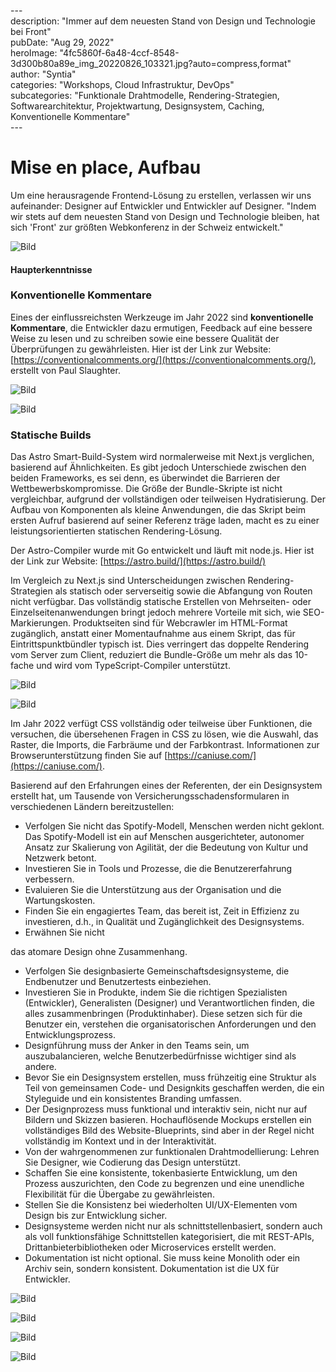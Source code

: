 \---  
description: "Immer auf dem neuesten Stand von Design und Technologie bei Front"   
pubDate: "Aug 29, 2022"   
heroImage: "4fc5860f-6a48-4ccf-8548-3d300b80a89e_img_20220826_103321.jpg?auto=compress,format"   
author: "Syntia"   
categories: "Workshops, Cloud Infrastruktur, DevOps"   
subcategories: "Funktionale Drahtmodelle, Rendering-Strategien, Softwarearchitektur, Projektwartung, Designsystem, Caching, Konventionelle Kommentare"   
\---  

# **Mise en place, Aufbau**

Um eine herausragende Frontend-Lösung zu erstellen, verlassen wir uns aufeinander: Designer auf Entwickler und Entwickler auf Designer. "Indem wir stets auf dem neuesten Stand von Design und Technologie bleiben, hat sich 'Front' zur größten Webkonferenz in der Schweiz entwickelt."

![Bild](https://images.prismic.io/syntia/039ad8c1-d03b-4df9-85a9-e34474c65dbe_img_20220826_115009.jpg?auto=compress,format)

#### **Haupterkenntnisse**

### **Konventionelle Kommentare**

Eines der einflussreichsten Werkzeuge im Jahr 2022 sind **konventionelle Kommentare**, die Entwickler dazu ermutigen, Feedback auf eine bessere Weise zu lesen und zu schreiben sowie eine bessere Qualität der Überprüfungen zu gewährleisten. Hier ist der Link zur Website: [https://conventionalcomments.org/](https://conventionalcomments.org/), erstellt von Paul Slaughter.

![Bild](https://images.prismic.io/syntia/4fc5860f-6a48-4ccf-8548-3d300b80a89e_img_20220826_103321.jpg?auto=compress,format)

![Bild](https://images.prismic.io/syntia/7811d84b-520c-4a64-bcce-ab42ca81fd47_img_20220826_144732.jpg?auto=compress,format)

### **Statische Builds**

Das Astro Smart-Build-System wird normalerweise mit Next.js verglichen, basierend auf Ähnlichkeiten. Es gibt jedoch Unterschiede zwischen den beiden Frameworks, es sei denn, es überwindet die Barrieren der Wettbewerbskompromisse. Die Größe der Bundle-Skripte ist nicht vergleichbar, aufgrund der vollständigen oder teilweisen Hydratisierung. Der Aufbau von Komponenten als kleine Anwendungen, die das Skript beim ersten Aufruf basierend auf seiner Referenz träge laden, macht es zu einer leistungsorientierten statischen Rendering-Lösung.

Der Astro-Compiler wurde mit Go entwickelt und läuft mit node.js. Hier ist der Link zur Website: [https://astro.build/](https://astro.build/)

Im Vergleich zu Next.js sind Unterscheidungen zwischen Rendering-Strategien als statisch oder serverseitig sowie die Abfangung von Routen nicht verfügbar. Das vollständig statische Erstellen von Mehrseiten- oder Einzelseitenanwendungen bringt jedoch mehrere Vorteile mit sich, wie SEO-Markierungen. Produktseiten sind für Webcrawler im HTML-Format zugänglich, anstatt einer Momentaufnahme aus einem Skript, das für Eintrittspunktbündler typisch ist. Dies verringert das doppelte Rendering vom Server zum Client, reduziert die Bundle-Größe um mehr als das 10-fache und wird vom TypeScript-Compiler unterstützt.

![Bild](https://images.prismic.io/syntia/bc2d8bd5-c7e7-486e-82a3-fdc160b9f1a4_img_20220826_110426.jpg?auto=compress,format)

![Bild](https://images.prismic.io/syntia/f6faeaed-9766-4541-adff-b75830e0c6e9_img_20220826_142822.jpg?auto=compress,format)

Im Jahr 2022 verfügt CSS vollständig oder teilweise über Funktionen, die versuchen, die übersehenen Fragen in CSS zu lösen, wie die Auswahl, das Raster, die Imports, die Farbräume und der Farbkontrast. Informationen zur Browserunterstützung finden Sie auf [https://caniuse.com/](https://caniuse.com/).

Basierend auf den Erfahrungen eines der Referenten, der ein Designsystem erstellt hat, um Tausende von Versicherungsschadensformularen in verschiedenen Ländern bereitzustellen:

- Verfolgen Sie nicht das Spotify-Modell, Menschen werden nicht geklont. Das Spotify-Modell ist ein auf Menschen ausgerichteter, autonomer Ansatz zur Skalierung von Agilität, der die Bedeutung von Kultur und Netzwerk betont.
- Investieren Sie in Tools und Prozesse, die die Benutzererfahrung verbessern.
- Evaluieren Sie die Unterstützung aus der Organisation und die Wartungskosten.
- Finden Sie ein engagiertes Team, das bereit ist, Zeit in Effizienz zu investieren, d.h., in Qualität und Zugänglichkeit des Designsystems.
- Erwähnen Sie nicht

 das atomare Design ohne Zusammenhang.
- Verfolgen Sie designbasierte Gemeinschaftsdesignsysteme, die Endbenutzer und Benutzertests einbeziehen.
- Investieren Sie in Produkte, indem Sie die richtigen Spezialisten (Entwickler), Generalisten (Designer) und Verantwortlichen finden, die alles zusammenbringen (Produktinhaber). Diese setzen sich für die Benutzer ein, verstehen die organisatorischen Anforderungen und den Entwicklungsprozess.
- Designführung muss der Anker in den Teams sein, um auszubalancieren, welche Benutzerbedürfnisse wichtiger sind als andere.
- Bevor Sie ein Designsystem erstellen, muss frühzeitig eine Struktur als Teil von gemeinsamen Code- und Designkits geschaffen werden, die ein Styleguide und ein konsistentes Branding umfassen.
- Der Designprozess muss funktional und interaktiv sein, nicht nur auf Bildern und Skizzen basieren. Hochauflösende Mockups erstellen ein vollständiges Bild des Website-Blueprints, sind aber in der Regel nicht vollständig im Kontext und in der Interaktivität.
- Von der wahrgenommenen zur funktionalen Drahtmodellierung: Lehren Sie Designer, wie Codierung das Design unterstützt.
- Schaffen Sie eine konsistente, tokenbasierte Entwicklung, um den Prozess auszurichten, den Code zu begrenzen und eine unendliche Flexibilität für die Übergabe zu gewährleisten.
- Stellen Sie die Konsistenz bei wiederholten UI/UX-Elementen vom Design bis zur Entwicklung sicher.
- Designsysteme werden nicht nur als schnittstellenbasiert, sondern auch als voll funktionsfähige Schnittstellen kategorisiert, die mit REST-APIs, Drittanbieterbibliotheken oder Microservices erstellt werden.
- Dokumentation ist nicht optional. Sie muss keine Monolith oder ein Archiv sein, sondern konsistent. Dokumentation ist die UX für Entwickler.

![Bild](https://images.prismic.io/syntia/8aae1f38-4cc5-410a-896e-c14fc5ca1696_img_20220826_140703.jpg?auto=compress,format)

![Bild](https://images.prismic.io/syntia/33ddbcbb-f96e-404a-87c9-10b8e28f5a77_img_20220826_140527.jpg?auto=compress,format)

![Bild](https://images.prismic.io/syntia/aafe5fd8-3991-4e60-9800-4bb3d151586f_img_20220826_141538.jpg?auto=compress,format)

![Bild](https://images.prismic.io/syntia/363ef9ab-e135-4ab7-ab7c-632fdca71c46_img_20220826_153105.jpg?auto=compress,format)